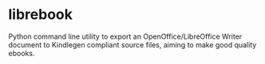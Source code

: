 librebook
=========

Python command line utility to export an OpenOffice/LibreOffice Writer document to Kindlegen compliant source files, aiming to make good quality ebooks.
